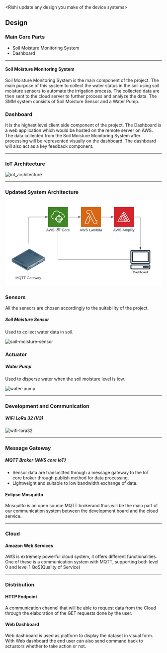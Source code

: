 <Rishi update any design you make of the device systems\>
## Design

### Main Core Parts
* Soil Moisture Monitoring System
* Dashboard

---
#### Soil Moisture Monitoring System
Soil Moisture Monitoring System is the main component of the project. The main purpose of this system to collect the water status in the soil using soil moisture sensors to automate the irrigation process. The collected data are then sent to the cloud server to further process and analyze the data. The SMM system consists of Soil Moisture Sensor and a Water Pump.

### Dashboard
It is the highest level client side component of the project. The Dashboard is a web application which would be hosted on the remote server on AWS. The data collected from the Soil Moisture Monitoring System after processing will be represented visually on the dashboard. The dashboard will also act as a key feedback component.

---

### IoT Architecture

![iot_architecture](https://user-images.githubusercontent.com/30042823/231896005-f5006c76-7fe4-40aa-a8d6-ab16bba0ec41.png)

---

### Updated System Architecture

![sys-arch-iot](./imgs/System%20architecture.png)

### Sensors
All the sensors are chosen accordingly to the suitability of the project.

##### Soil Moisture Sensor
Used to collect water data in soil.

![soil-moisture-sensor](https://user-images.githubusercontent.com/30042823/231896940-07fde6f0-5582-41dc-93aa-93088e99b800.jpeg)

<!-- ##### Photoresister
Used to collect luminosity data from the environment.

![photoresistor-sensor](https://user-images.githubusercontent.com/30042823/231897002-fb9f8450-044d-4a78-a897-acf785589c61.jpeg) -->

### Actuator

##### Water Pump
Used to disperse water when the soil moisture level is low.

![water-pump](https://user-images.githubusercontent.com/30042823/231897604-308ea3ca-9725-42a5-abf7-04903ae04dce.jpg)

---
<!-- ### Development Board
ESP-32 Development Board
Used as master node to house the sensors.

![esp-32](https://user-images.githubusercontent.com/30042823/231897736-633ff93a-e54d-4661-9e94-ae0838a460e3.jpg) -->

### Development and Communication
##### WiFi LoRa 32 (V3)

![wifi-lora32](https://user-images.githubusercontent.com/30042823/231898159-398bd807-fc77-4b4f-87c3-9af2a1176db4.jpg)

---

### Message Gateway
##### MQTT Broker (AWS core IoT)
* Sensor data are transmitted through a message gateway to the IoT    
  core broker through publish method for data processing.
* Lightweight and suitable to low bandwidth exchange of data.

#### Eclipse Mosquitto
Mosquitto is an open source MQTT brokerand thus will be the main part of our communication system between the development board and the cloud service.

---
### Cloud
#### Amazon Web Services
AWS is extremely powerful cloud system, it offers different functionalities. One of these is a communication system with MQTT, supporting both level 0 and level 1 QoS(Quality of Service) 

---
### Distribution
#### HTTP Endpoint
A communication channel that will be able to request data from the Cloud through the elaboration of the GET requests done by the user.

#### Web Dashboard
Web dashboard is used as platform to display the dataset in visual form. With Web dashboard the end user can also send command back to actuators whether to take action or not.